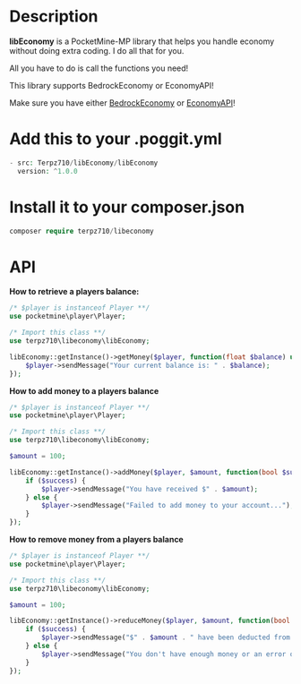 # Description
**libEconomy** is a PocketMine-MP library that helps you handle economy without doing extra coding. I do all that for you.

All you have to do is call the functions you need!

This library supports BedrockEconomy or EconomyAPI!

Make sure you have either [BedrockEconomy](https://poggit.pmmp.io/p/BedrockEconomy/4.0.4) or [EconomyAPI](https://poggit.pmmp.io/ci/ACM-PocketMine-MP/EconomyAPI/EconomyAPI)!

# Add this to your .poggit.yml
```php
- src: Terpz710/libEconomy/libEconomy
  version: ^1.0.0
```

# Install it to your composer.json
```php
composer require terpz710/libeconomy
```

# API
**How to retrieve a players balance:**
```php
/* $player is instanceof Player **/
use pocketmine\player\Player;

/* Import this class **/
use terpz710\libeconomy\libEconomy;

libEconomy::getInstance()->getMoney($player, function(float $balance) use ($player) {
    $player->sendMessage("Your current balance is: " . $balance);
});
```

**How to add money to a players balance**
```php
/* $player is instanceof Player **/
use pocketmine\player\Player;

/* Import this class **/
use terpz710\libeconomy\libEconomy;

$amount = 100;

libEconomy::getInstance()->addMoney($player, $amount, function(bool $success) use ($player, $amount) {
    if ($success) {
        $player->sendMessage("You have received $" . $amount);
    } else {
        $player->sendMessage("Failed to add money to your account...");
    }
});
```

**How to remove money from a players balance**
```php
/* $player is instanceof Player **/
use pocketmine\player\Player;

/* Import this class **/
use terpz710\libeconomy\libEconomy;

$amount = 100;

libEconomy::getInstance()->reduceMoney($player, $amount, function(bool $success) use ($player, $amount) {
    if ($success) {
        $player->sendMessage("$" . $amount . " have been deducted from your balance");
    } else {
        $player->sendMessage("You don't have enough money or an error occurred");
    }
});
```
